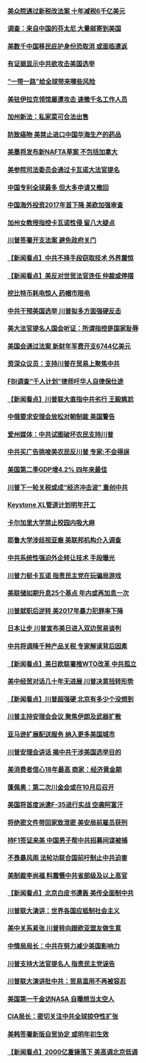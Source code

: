 #### [美众院通过新税改法案 十年减税6千亿美元](../pages/nsc412/n10750888.md) 

#### [调查：来自中国的芬太尼 大量邮寄到美国](../pages/nsc412/n10746608.md) 

#### [美数千中国移民庇护身份恐取消 或面临遣返](../pages/nsc412/n10750638.md) 

#### [有证据显示中共欲攻击美国选举](../pages/nsc412/n10750115.md) 

#### [“一带一路”给全球带来哪些风险](../pages/nsc412/n10742788.md) 

#### [美驻伊拉克领馆屡遭攻击 速撤千名工作人员](../pages/nsc412/n10749876.md) 

#### [加州新法：私家菜可合法出售](../pages/nsc412/n10749522.md) 

#### [防致癌物 美禁止进口中国华海生产的药品](../pages/nsc412/n10749508.md) 

#### [美墨将发布新NAFTA草案 不包括加拿大](../pages/nsc412/n10749336.md) 

#### [美参院司法委员会通过卡瓦诺大法官提名](../pages/nsc412/n10749027.md) 

#### [中国专利全球最多 但大多申请又撤回](../pages/nsc412/n10748651.md) 

#### [中国海外投资2017年首下降 美欧加强审查](../pages/nsc412/n10749054.md) 

#### [加州女教授指控卡瓦诺性侵 留八大疑点](../pages/nsc412/n10749084.md) 

#### [川普签署开支法案 避免政府关门](../pages/nsc412/n10749121.md) 

#### [【新闻看点】中共不择手段窃取技术 外界震惊](../pages/nsc412/n10748942.md) 

#### [【新闻看点】美反对世贸法官连任 仲裁或停摆](../pages/nsc412/n10748715.md) 

#### [挖比特币耗电惊人 药帽市限电](../pages/nsc412/n10747269.md) 

#### [中共干预美国选举 川普拟多方面强硬反击](../pages/nsc412/n10747092.md) 

#### [美大法官提名人国会听证：所谓指控是国家耻辱](../pages/nsc412/n10746612.md) 

#### [美国会通过法案 新财年军费开支6744亿美元](../pages/nsc412/n10746591.md) 

#### [资深众议员：支持川普在贸易上聚焦中共](../pages/nsc412/n10746473.md) 

#### [FBI调查“千人计划”律师吁华人自律保仕途](../pages/nsc412/n10746477.md) 

#### [【新闻看点】川普联大直指中共劣行 王毅尴尬](../pages/nsc412/n10746062.md) 

#### [中俄要求安理会放松对朝制裁 美国警告](../pages/nsc412/n10746374.md) 

#### [爱州媒体：中共试图破坏农民支持川普](../pages/nsc412/n10746257.md) 

#### [中共买广告挑唆美农民反川普 专家:不会得逞](../pages/nsc412/n10746176.md) 

#### [美国第二季GDP增4.2% 四年来最佳](../pages/nsc412/n10746142.md) 

#### [川普下一轮关税或成“经济冲击波” 重创中共](../pages/nsc412/n10744972.md) 

#### [Keystone XL管道计划明年开工](../pages/nsc412/n10744752.md) 

#### [卡尔加里大学禁止校园内吸大麻](../pages/nsc412/n10744628.md) 

#### [耶鲁大学涉歧视亚裔 美联邦机构介入调查](../pages/nsc412/n10744209.md) 

#### [中共系统性强迫外企转让技术 手段曝光](../pages/nsc412/n10744059.md) 

#### [川普力挺卡瓦诺 指责民主党在玩骗局游戏](../pages/nsc412/n10744201.md) 

#### [美联储如期升息25个基点 年内或再加息一次](../pages/nsc412/n10744074.md) 

#### [川普就职后逆转  美2017年暴力犯罪率下降](../pages/nsc412/n10744119.md) 

#### [日本让步 川普宣布美日进入双边贸易谈判](../pages/nsc412/n10744069.md) 

#### [中共将调降千种产品关税 专家解读背后因素](../pages/nsc412/n10743943.md) 

#### [【新闻看点】美日欧联署推WTO改革 中共孤立](../pages/nsc412/n10743642.md) 

#### [美中经贸对话几十年无进展 川普决意扭转形势](../pages/nsc412/n10743904.md) 

#### [【新闻看点】川普超强硬 北京有多少个没想到](../pages/nsc412/n10743643.md) 

#### [川普主持安理会会议 聚焦伊朗及武器扩散](../pages/nsc412/n10743827.md) 

#### [亚马逊扩展配送服务 纳入更多美国城市](../pages/nsc412/n10743787.md) 

#### [川普安理会讲话 揭中共干涉美国选举目的](../pages/nsc412/n10743759.md) 

#### [美消费者信心18年最高 商家：经济黄金期](../pages/nsc412/n10743579.md) 

#### [蓬佩奥：第二次川金会或在10月后召开](../pages/nsc412/n10743470.md) 

#### [美国将首度派遣F-35进行实战 空袭阿富汗](../pages/nsc412/n10742931.md) 

#### [将绝密文件带回家致泄密 美安局前雇员获刑](../pages/nsc412/n10742384.md) 

#### [持F1签证来美 中国男子帮中共招募间谍被捕](../pages/nsc412/n10742041.md) 

#### [不畏暴风雨 法轮功联合国前吁制止中共迫害](../pages/nsc412/n10741709.md) 

#### [美制裁李尚福 料震慑中共省部级及以上高官](../pages/nsc412/n10741312.md) 

#### [【新闻看点】北京白皮书遭轰 美传全面制中共](../pages/nsc412/n10741194.md) 

#### [川普联大演讲：世界各国应抵制社会主义](../pages/nsc412/n10741314.md) 

#### [美中关系紧张 川普转向跟欧亚盟友做生意](../pages/nsc412/n10741290.md) 

#### [中情局局长：中共在努力减少美国影响力](../pages/nsc412/n10741156.md) 

#### [川普支持大法官提名人 指责民主党诬告](../pages/nsc412/n10741066.md) 

#### [川普联大演讲批中共：贸易滥用不再被容忍](../pages/nsc412/n10739956.md) 

#### [美国第一千金访NASA 自曝想当太空人](../pages/nsc412/n10739508.md) 

#### [CIA局长：密切关注中共全球掠夺性扩张](../pages/nsc412/n10738743.md) 

#### [美韩签署新版自贸协定 或明年初生效](../pages/nsc412/n10738478.md) 

#### [【新闻看点】2000亿重锤落下 美高调北京低调](../pages/nsc412/n10737976.md) 

